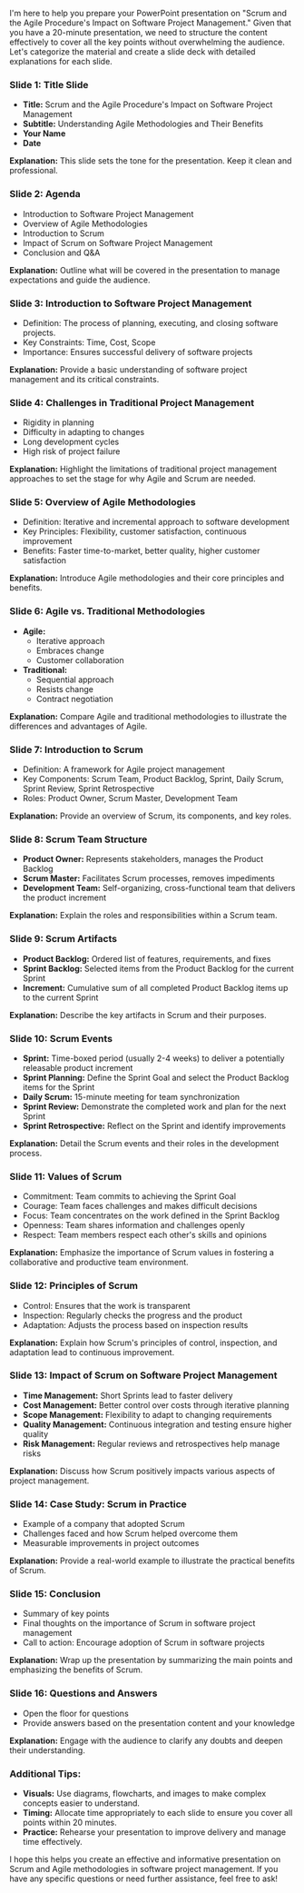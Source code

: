 I'm here to help you prepare your PowerPoint presentation on "Scrum and the Agile Procedure's Impact on Software Project Management." Given that you have a 20-minute presentation, we need to structure the content effectively to cover all the key points without overwhelming the audience. Let's categorize the material and create a slide deck with detailed explanations for each slide.

### Slide 1: Title Slide
- **Title:** Scrum and the Agile Procedure's Impact on Software Project Management
- **Subtitle:** Understanding Agile Methodologies and Their Benefits
- **Your Name**
- **Date**

**Explanation:** This slide sets the tone for the presentation. Keep it clean and professional.

### Slide 2: Agenda
- Introduction to Software Project Management
- Overview of Agile Methodologies
- Introduction to Scrum
- Impact of Scrum on Software Project Management
- Conclusion and Q&A

**Explanation:** Outline what will be covered in the presentation to manage expectations and guide the audience.

### Slide 3: Introduction to Software Project Management
- Definition: The process of planning, executing, and closing software projects.
- Key Constraints: Time, Cost, Scope
- Importance: Ensures successful delivery of software projects

**Explanation:** Provide a basic understanding of software project management and its critical constraints.

### Slide 4: Challenges in Traditional Project Management
- Rigidity in planning
- Difficulty in adapting to changes
- Long development cycles
- High risk of project failure

**Explanation:** Highlight the limitations of traditional project management approaches to set the stage for why Agile and Scrum are needed.

### Slide 5: Overview of Agile Methodologies
- Definition: Iterative and incremental approach to software development
- Key Principles: Flexibility, customer satisfaction, continuous improvement
- Benefits: Faster time-to-market, better quality, higher customer satisfaction

**Explanation:** Introduce Agile methodologies and their core principles and benefits.

### Slide 6: Agile vs. Traditional Methodologies
- **Agile:**
  - Iterative approach
  - Embraces change
  - Customer collaboration
- **Traditional:**
  - Sequential approach
  - Resists change
  - Contract negotiation

**Explanation:** Compare Agile and traditional methodologies to illustrate the differences and advantages of Agile.

### Slide 7: Introduction to Scrum
- Definition: A framework for Agile project management
- Key Components: Scrum Team, Product Backlog, Sprint, Daily Scrum, Sprint Review, Sprint Retrospective
- Roles: Product Owner, Scrum Master, Development Team

**Explanation:** Provide an overview of Scrum, its components, and key roles.

### Slide 8: Scrum Team Structure
- **Product Owner:** Represents stakeholders, manages the Product Backlog
- **Scrum Master:** Facilitates Scrum processes, removes impediments
- **Development Team:** Self-organizing, cross-functional team that delivers the product increment

**Explanation:** Explain the roles and responsibilities within a Scrum team.

### Slide 9: Scrum Artifacts
- **Product Backlog:** Ordered list of features, requirements, and fixes
- **Sprint Backlog:** Selected items from the Product Backlog for the current Sprint
- **Increment:** Cumulative sum of all completed Product Backlog items up to the current Sprint

**Explanation:** Describe the key artifacts in Scrum and their purposes.

### Slide 10: Scrum Events
- **Sprint:** Time-boxed period (usually 2-4 weeks) to deliver a potentially releasable product increment
- **Sprint Planning:** Define the Sprint Goal and select the Product Backlog items for the Sprint
- **Daily Scrum:** 15-minute meeting for team synchronization
- **Sprint Review:** Demonstrate the completed work and plan for the next Sprint
- **Sprint Retrospective:** Reflect on the Sprint and identify improvements

**Explanation:** Detail the Scrum events and their roles in the development process.

### Slide 11: Values of Scrum
- Commitment: Team commits to achieving the Sprint Goal
- Courage: Team faces challenges and makes difficult decisions
- Focus: Team concentrates on the work defined in the Sprint Backlog
- Openness: Team shares information and challenges openly
- Respect: Team members respect each other's skills and opinions

**Explanation:** Emphasize the importance of Scrum values in fostering a collaborative and productive team environment.

### Slide 12: Principles of Scrum
- Control: Ensures that the work is transparent
- Inspection: Regularly checks the progress and the product
- Adaptation: Adjusts the process based on inspection results

**Explanation:** Explain how Scrum's principles of control, inspection, and adaptation lead to continuous improvement.

### Slide 13: Impact of Scrum on Software Project Management
- **Time Management:** Short Sprints lead to faster delivery
- **Cost Management:** Better control over costs through iterative planning
- **Scope Management:** Flexibility to adapt to changing requirements
- **Quality Management:** Continuous integration and testing ensure higher quality
- **Risk Management:** Regular reviews and retrospectives help manage risks

**Explanation:** Discuss how Scrum positively impacts various aspects of project management.

### Slide 14: Case Study: Scrum in Practice
- Example of a company that adopted Scrum
- Challenges faced and how Scrum helped overcome them
- Measurable improvements in project outcomes

**Explanation:** Provide a real-world example to illustrate the practical benefits of Scrum.

### Slide 15: Conclusion
- Summary of key points
- Final thoughts on the importance of Scrum in software project management
- Call to action: Encourage adoption of Scrum in software projects

**Explanation:** Wrap up the presentation by summarizing the main points and emphasizing the benefits of Scrum.

### Slide 16: Questions and Answers
- Open the floor for questions
- Provide answers based on the presentation content and your knowledge

**Explanation:** Engage with the audience to clarify any doubts and deepen their understanding.

### Additional Tips:
- **Visuals:** Use diagrams, flowcharts, and images to make complex concepts easier to understand.
- **Timing:** Allocate time appropriately to each slide to ensure you cover all points within 20 minutes.
- **Practice:** Rehearse your presentation to improve delivery and manage time effectively.

I hope this helps you create an effective and informative presentation on Scrum and Agile methodologies in software project management. If you have any specific questions or need further assistance, feel free to ask!
